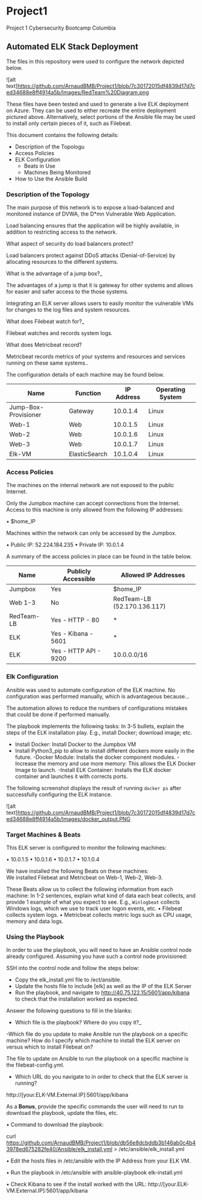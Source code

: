 # Project1
Project 1 Cybersecurity Bootcamp Columbia

## Automated ELK Stack Deployment

The files in this repository were used to configure the network depicted below.

 ![alt text]https://github.com/ArnaudBMB/Project1/blob/7c30172015df4839d17d7ced34688e8ff4914a5b/Images/RedTeam%20Diagram.png

These files have been tested and used to generate a live ELK deployment on Azure. They can be used to either recreate the entire deployment pictured above. Alternatively, select portions of the Ansible file may be used to install only certain pieces of it, such as Filebeat.

  

This document contains the following details:
- Description of the Topologu
- Access Policies
- ELK Configuration
  - Beats in Use
  - Machines Being Monitored
- How to Use the Ansible Build


### Description of the Topology

The main purpose of this network is to expose a load-balanced and monitored instance of DVWA, the D*mn Vulnerable Web Application.

Load balancing ensures that the application will be highly available, in addition to restricting access to the network.

What aspect of security do load balancers protect?

Load balancers protect against DDoS attacks (Denial-of-Service) by allocating resources to the different systems.

What is the advantage of a jump box?_

The advantages of a jump is that it is gateway for other systems and allows for easier and safer access to the those systems.

Integrating an ELK server allows users to easily monitor the vulnerable VMs for changes to the log files and system resources.

What does Filebeat watch for?_

Filebeat watches and records system logs.

What does Metricbeat record? 

Metricbeat records metrics of your systems and resources and services running on these same systems..

The configuration details of each machine may be found below.

| Name                 | Function      | IP Address | Operating System |
|----------------------|---------------|------------|------------------|
| Jump-Box-Provisioner | Gateway       | 10.0.1.4   | Linux            |
| Web-1                | Web           | 10.0.1.5   | Linux            |
| Web-2                | Web           | 10.0.1.6   | Linux            |
| Web-3                | Web           | 10.0.1.7   | Linux            |
| Elk-VM               | ElasticSearch | 10.1.0.4   | Linux            |



### Access Policies

The machines on the internal network are not exposed to the public Internet. 

Only the Jumpbox machine can accept connections from the Internet. Access to this machine is only allowed from the following IP addresses:

•	$home_IP

Machines within the network can only be accessed by the Jumpbox.

•	Public IP: 52.224.184.235
•	Private IP: 10.0.1.4
 
A summary of the access policies in place can be found in the table below.

| Name       | Publicly Accessible   | Allowed IP Addresses        |
|------------|-----------------------|-----------------------------|
| Jumpbox    | Yes                   | $home_IP                    |
| Web 1-3    | No                    | RedTeam-LB (52.170.136.117) |
| RedTeam-LB | Yes - HTTP - 80       | *                           |
| ELK        | Yes - Kibana - 5601   | *                           |
| ELK        | Yes - HTTP API - 9200 | 10.0.0.0/16                 |

### Elk Configuration

Ansible was used to automate configuration of the ELK machine. No configuration was performed manually, which is advantageous because...

The automation allows to reduce the numbers of configurations mistakes that could be done if performed manually.

The playbook implements the following tasks:
In 3-5 bullets, explain the steps of the ELK installation play. E.g., install Docker; download image; etc.

- Install Docker: Install Docker to the Jumpbox VM
- Install Python3_pip to allow to install different dockers more easily in the future.
-Docker Module: Installs the docker component modules.
-Increase the memory and use more memory: This allows the ELK Docker Image to launch.
-Install ELK Container: Installs the ELK docker container and launches it with corrects ports.

The following screenshot displays the result of running `docker ps` after successfully configuring the ELK instance.

 ![alt text]https://github.com/ArnaudBMB/Project1/blob/7c30172015df4839d17d7ced34688e8ff4914a5b/Images/docker_output.PNG

### Target Machines & Beats
This ELK server is configured to monitor the following machines:

•	10.0.1.5
•	10.0.1.6
•	10.0.1.7
•	10.1.0.4


We have installed the following Beats on these machines:						
We installed Filebeat and Metricbeat on Web-1, Web-2, Web-3.

These Beats allow us to collect the following information from each machine:
In 1-2 sentences, explain what kind of data each beat collects, and provide 1 example of what you expect to see. E.g., `Winlogbeat` collects Windows logs, which we use to track user logon events, etc.
•	Filebeat collects system logs.
•	Metricbeat collects metric logs such as CPU usage, memory and data logs.

### Using the Playbook

In order to use the playbook, you will need to have an Ansible control node already configured. Assuming you have such a control node provisioned: 

SSH into the control node and follow the steps below:
- Copy the elk_install.yml file to /ect/ansible.
- Update the hosts file to include [elk] as well as the IP of the ELK Server
- Run the playbook, and navigate to http://40.75.122.15/5601/app/kibana to check that the installation worked as expected.

Answer the following questions to fill in the blanks:
- Which file is the playbook? Where do you copy it?_


-Which file do you update to make Ansible run the playbook on a specific machine? How do I specify which machine to install the ELK server on versus which to install Filebeat on?

The file to update on Ansible to run the playbook on a specific machine is the filebeat-config.yml. 


- Which URL do you navigate to in order to check that the ELK server is running? 

http://[your.ELK-VM.External.IP]:5601/app/kibana


As a **Bonus**, provide the specific commands the user will need to run to download the playbook, update the files, etc.

•	Command to download the playbook:

curl https://github.com/ArnaudBMB/Project1/blob/db56e8dcbddb3b146ab0c4b43978ed675282fe40/Ansible/elk_install.yml > /etc/ansible/elk_install.yml

•	Edit the hosts files in /etc/ansible with the IP Address from your ELK VM.

•	Run the playbook in /etc/ansible with ansible-playbook elk-install.yml

•	Check Kibana to see if the install worked with the URL: http://[your.ELK-VM.External.IP]:5601/app/kibana
